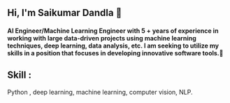## Hi, I'm Saikumar Dandla 👋

#### AI Engineer/Machine Learning Engineer with 5 + years of experience in working with large data-driven projects using machine learning techniques, deep learning, data analysis, etc. I am seeking to utilize my skills in a position that focuses in developing innovative software tools.🚀


## Skill :
 Python , deep learning, machine learning, computer vision, NLP.
